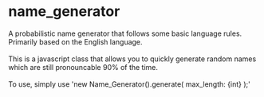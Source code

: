# name_generator
A probabilistic name generator that follows some basic language rules.
<br>Primarily based on the English language.
<br>
<br>This is a javascript class that allows you to quickly generate random names which are still pronouncable 90% of the time.
<br>
<br>To use, simply use 'new Name_Generator().generate( max_length: {int} );'
